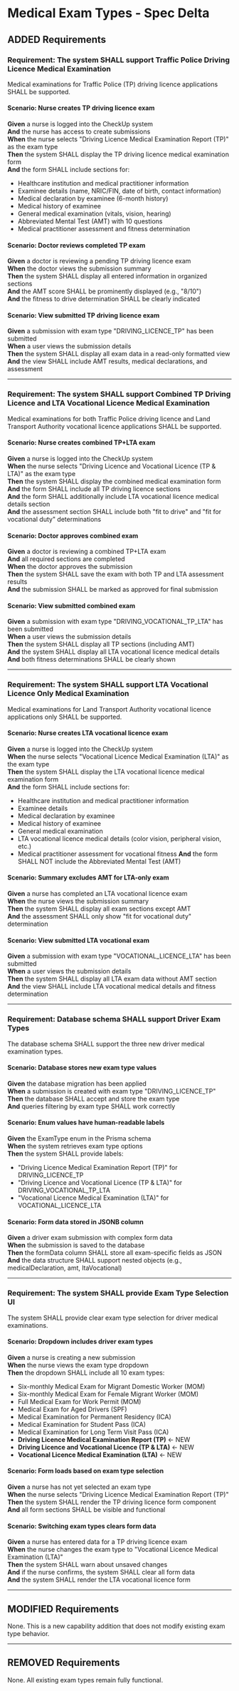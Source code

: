 # Medical Exam Types - Spec Delta

## ADDED Requirements

### Requirement: The system SHALL support Traffic Police Driving Licence Medical Examination
Medical examinations for Traffic Police (TP) driving licence applications SHALL be supported.

#### Scenario: Nurse creates TP driving licence exam
**Given** a nurse is logged into the CheckUp system  
**And** the nurse has access to create submissions  
**When** the nurse selects "Driving Licence Medical Examination Report (TP)" as the exam type  
**Then** the system SHALL display the TP driving licence medical examination form  
**And** the form SHALL include sections for:
- Healthcare institution and medical practitioner information
- Examinee details (name, NRIC/FIN, date of birth, contact information)
- Medical declaration by examinee (6-month history)
- Medical history of examinee
- General medical examination (vitals, vision, hearing)
- Abbreviated Mental Test (AMT) with 10 questions
- Medical practitioner assessment and fitness determination

#### Scenario: Doctor reviews completed TP exam
**Given** a doctor is reviewing a pending TP driving licence exam  
**When** the doctor views the submission summary  
**Then** the system SHALL display all entered information in organized sections  
**And** the AMT score SHALL be prominently displayed (e.g., "8/10")  
**And** the fitness to drive determination SHALL be clearly indicated  

#### Scenario: View submitted TP driving licence exam
**Given** a submission with exam type "DRIVING_LICENCE_TP" has been submitted  
**When** a user views the submission details  
**Then** the system SHALL display all exam data in a read-only formatted view  
**And** the view SHALL include AMT results, medical declarations, and assessment  

---

### Requirement: The system SHALL support Combined TP Driving Licence and LTA Vocational Licence Medical Examination
Medical examinations for both Traffic Police driving licence and Land Transport Authority vocational licence applications SHALL be supported.

#### Scenario: Nurse creates combined TP+LTA exam
**Given** a nurse is logged into the CheckUp system  
**When** the nurse selects "Driving Licence and Vocational Licence (TP & LTA)" as the exam type  
**Then** the system SHALL display the combined medical examination form  
**And** the form SHALL include all TP driving licence sections  
**And** the form SHALL additionally include LTA vocational licence medical details section  
**And** the assessment section SHALL include both "fit to drive" and "fit for vocational duty" determinations

#### Scenario: Doctor approves combined exam
**Given** a doctor is reviewing a combined TP+LTA exam  
**And** all required sections are completed  
**When** the doctor approves the submission  
**Then** the system SHALL save the exam with both TP and LTA assessment results  
**And** the submission SHALL be marked as approved for final submission

#### Scenario: View submitted combined exam
**Given** a submission with exam type "DRIVING_VOCATIONAL_TP_LTA" has been submitted  
**When** a user views the submission details  
**Then** the system SHALL display all TP sections (including AMT)  
**And** the system SHALL display all LTA vocational licence medical details  
**And** both fitness determinations SHALL be clearly shown

---

### Requirement: The system SHALL support LTA Vocational Licence Only Medical Examination
Medical examinations for Land Transport Authority vocational licence applications only SHALL be supported.

#### Scenario: Nurse creates LTA vocational licence exam
**Given** a nurse is logged into the CheckUp system  
**When** the nurse selects "Vocational Licence Medical Examination (LTA)" as the exam type  
**Then** the system SHALL display the LTA vocational licence medical examination form  
**And** the form SHALL include sections for:
- Healthcare institution and medical practitioner information
- Examinee details
- Medical declaration by examinee
- Medical history of examinee
- General medical examination
- LTA vocational licence medical details (color vision, peripheral vision, etc.)
- Medical practitioner assessment for vocational fitness
**And** the form SHALL NOT include the Abbreviated Mental Test (AMT)

#### Scenario: Summary excludes AMT for LTA-only exam
**Given** a nurse has completed an LTA vocational licence exam  
**When** the nurse views the submission summary  
**Then** the system SHALL display all exam sections except AMT  
**And** the assessment SHALL only show "fit for vocational duty" determination

#### Scenario: View submitted LTA vocational exam
**Given** a submission with exam type "VOCATIONAL_LICENCE_LTA" has been submitted  
**When** a user views the submission details  
**Then** the system SHALL display all LTA exam data without AMT section  
**And** the view SHALL include LTA vocational medical details and fitness determination

---

### Requirement: Database schema SHALL support Driver Exam Types
The database schema SHALL support the three new driver medical examination types.

#### Scenario: Database stores new exam type values
**Given** the database migration has been applied  
**When** a submission is created with exam type "DRIVING_LICENCE_TP"  
**Then** the database SHALL accept and store the exam type  
**And** queries filtering by exam type SHALL work correctly

#### Scenario: Enum values have human-readable labels
**Given** the ExamType enum in the Prisma schema  
**When** the system retrieves exam type options  
**Then** the system SHALL provide labels:
- "Driving Licence Medical Examination Report (TP)" for DRIVING_LICENCE_TP
- "Driving Licence and Vocational Licence (TP & LTA)" for DRIVING_VOCATIONAL_TP_LTA
- "Vocational Licence Medical Examination (LTA)" for VOCATIONAL_LICENCE_LTA

#### Scenario: Form data stored in JSONB column
**Given** a driver exam submission with complex form data  
**When** the submission is saved to the database  
**Then** the formData column SHALL store all exam-specific fields as JSON  
**And** the data structure SHALL support nested objects (e.g., medicalDeclaration, amt, ltaVocational)

---

### Requirement: The system SHALL provide Exam Type Selection UI
The system SHALL provide clear exam type selection for driver medical examinations.

#### Scenario: Dropdown includes driver exam types
**Given** a nurse is creating a new submission  
**When** the nurse views the exam type dropdown  
**Then** the dropdown SHALL include all 10 exam types:
- Six-monthly Medical Exam for Migrant Domestic Worker (MOM)
- Six-monthly Medical Exam for Female Migrant Worker (MOM)
- Full Medical Exam for Work Permit (MOM)
- Medical Exam for Aged Drivers (SPF)
- Medical Examination for Permanent Residency (ICA)
- Medical Examination for Student Pass (ICA)
- Medical Examination for Long Term Visit Pass (ICA)
- **Driving Licence Medical Examination Report (TP)** ← NEW
- **Driving Licence and Vocational Licence (TP & LTA)** ← NEW
- **Vocational Licence Medical Examination (LTA)** ← NEW

#### Scenario: Form loads based on exam type selection
**Given** a nurse has not yet selected an exam type  
**When** the nurse selects "Driving Licence Medical Examination Report (TP)"  
**Then** the system SHALL render the TP driving licence form component  
**And** all form sections SHALL be visible and functional

#### Scenario: Switching exam types clears form data
**Given** a nurse has entered data for a TP driving licence exam  
**When** the nurse changes the exam type to "Vocational Licence Medical Examination (LTA)"  
**Then** the system SHALL warn about unsaved changes  
**And** if the nurse confirms, the system SHALL clear all form data  
**And** the system SHALL render the LTA vocational licence form

---

## MODIFIED Requirements

None. This is a new capability addition that does not modify existing exam type behavior.

---

## REMOVED Requirements

None. All existing exam types remain fully functional.

